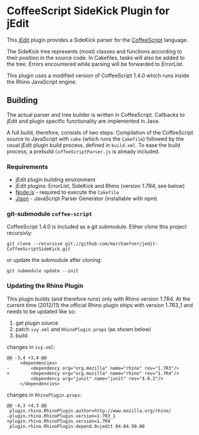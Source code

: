 # CoffeeScript SideKick Plugin for jEdit

This [jEdit][] plugin provides a SideKick parser for the [CoffeeScript][]
language.

The SideKick tree represents (most) classes and functions according to their
position in the source code. In Cakefiles, tasks will also be added to the
tree. Errors encountered while parsing will be forwarded to ErrorList.

This plugin uses a modified version of CoffeeScript 1.4.0 which runs inside
the Rhino JavaScript engine.

## Building

The actual parser and tree builder is written in CoffeeScript. Callbacks to
jEdit and plugin specific functionality are implemented in Java.

A full build, therefore, consists of two steps: Compilation of the
CoffeeScript source to JavaScript with `cake` (which runs the `Cakefile`)
followed by the usual jEdit plugin build process, defined in `build.xml`.
To ease the build process, a prebuild `CoffeeScriptParser.js` is already
included.

### Requirements

  * jEdit plugin building environment
  * jEdit plugins: ErrorList, SideKick and Rhino (version 1.7R4, see below)
  * [Node.js][] - required to execute the `Cakefile`
  * [Jison][] - JavaScript Parser Generator (installable with npm)

### git-submodule `coffee-script`

CoffeeScript 1.4.0 is included as a git submodule. Either clone this project
recursivly:

    git clone --recursive git://github.com/marchaefner/jedit-CoffeeScriptSideKick.git

or update the submodule after cloning:

    git submodule update --init

### Updating the Rhino Plugin

This plugin builds (and therefore runs) only with Rhino version 1.7R4.
At the current time (2012/11) the official Rhino plugin ships with version
1.7R3_1 and needs to be updated like so:

  1. get plugin source
  2. patch `ivy.xml` and `RhinoPlugin.props` (as shown below)
  3. build

changes in `ivy.xml`:

    @@ -3,4 +3,4 @@
         <dependencies>
    -        <dependency org="org.mozilla" name="rhino" rev="1.7R3"/>
    +        <dependency org="org.mozilla" name="rhino" rev="1.7R4"/>
             <dependency org="junit" name="junit" rev="4.8.2"/>
         </dependencies>

changes in `RhinoPlugin.props`:

    @@ -4,3 +4,3 @@
     plugin.rhino.RhinoPlugin.author=http://www.mozilla.org/rhino/
    -plugin.rhino.RhinoPlugin.version=1.7R3_1
    +plugin.rhino.RhinoPlugin.version=1.7R4
     plugin.rhino.RhinoPlugin.depend.0=jedit 04.04.99.00

[jEdit]: http://jedit.org/
[CoffeeScript]: http://coffeescript.org/
[Jison]: https://zaach.github.com/jison/
[Node.js]: http://nodejs.org/